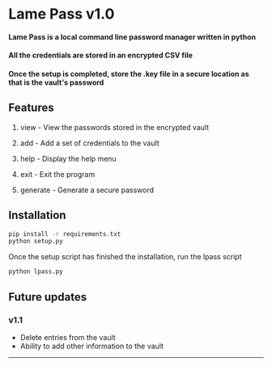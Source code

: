 # Lame Pass v1.0

#### Lame Pass is a local command line password manager written in python

#### All the credentials are stored in an encrypted CSV file 

#### Once the setup is completed, store the .key file in a secure location as that is the vault's password

## Features

1. view - View the passwords stored in the encrypted vault

2. add - Add a set of credentials to the vault

3. help - Display the help menu

4. exit - Exit the program

5. generate - Generate a secure password

## Installation

```bash
pip install -r requirements.txt
python setup.py
```
Once the setup script has finished the installation, run the lpass script
```bash
python lpass.py
```

## Future updates

### v1.1

* Delete entries from the vault
* Ability to add other information to the vault

***
